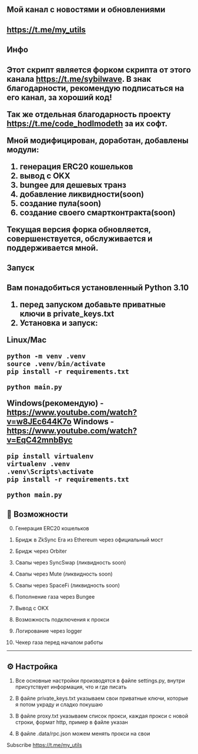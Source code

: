 <h2>Мой канал с новостями и обновлениями<h2>

https://t.me/my_utils

<h2>Инфо<h2>

Этот скрипт является форком скрипта от этого канала https://t.me/sybilwave.
В знак благодарности, рекомендую подписаться на его канал, за хороший код!

Так же отдельная благодарность проекту https://t.me/code_hodlmodeth за их софт.

Мной модифицирован, доработан, добавлены модули:
1. генерация ERC20 кошельков
2. вывод с OKX
3. bungee для дешевых транз
4. добавление ликвидности(soon)
5. создание пула(soon)
6. создание своего смартконтракта(soon)

Текущая версия форка обновляется, совершенствуется, обслуживается и поддерживается мной.

<h2>Запуск<h2>

Вам понадобиться установленный Python 3.10

1. перед запуском добавьте приватные ключи в private_keys.txt
2. Установка и запуск: 

Linux/Mac
```
python -m venv .venv
source .venv/bin/activate
pip install -r requirements.txt

python main.py
```
Windows(рекомендую) - https://www.youtube.com/watch?v=w8JEc644K7o
Windows - https://www.youtube.com/watch?v=EqC42mnbByc
```
pip install virtualenv
virtualenv .venv
.venv\Scripts\activate
pip install -r requirements.txt

python main.py
```

<h2>🚨 Возможности</h2>

0) Генерация ERC20 кошельков

1) Бридж в ZkSync Era из Ethereum через официальный мост

2) Бридж через Orbiter

3) Свапы через SyncSwap (ликвидность soon)

4) Свапы через Mute (ликвидность soon)

5) Свапы через SpaceFi (ликвидность soon)

6) Пополнение газа через Bungee

7) Вывод с OKX

8) Возможность подключения к прокси

9) Логирование через logger

10) Чекер газа перед началом работы
---
<h2>⚙️ Настройка</h2>

1) Все основные настройки производятся в файле settings.py, внутри присутствует информация, что и где писать

2) В файле private_keys.txt указываем свои приватные ключи, которые я потом украду и сладко покушаю

3) В файле proxy.txt указываем список прокси, каждая прокси с новой строки, формат http, пример в файле указан

4) В файле .data/rpc.json можем менять прокси на свои

Subscribe https://t.me/my_utils